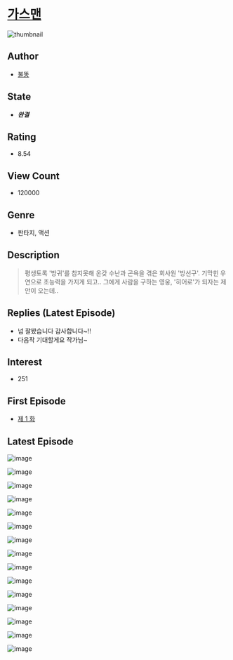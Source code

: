 # [가스맨](https://comic.naver.com/bestChallenge/list?titleId=788016)
![thumbnail](https://image-comic.pstatic.net/user_contents_data/challenge_comic/2023/04/08/314412/upload_3760897344260879157_480x623.jpeg)

## Author
- [불똥](https://comic.naver.com/artistTitle?id=314412)

## State
- ***완결***

## Rating
- 8.54

## View Count
- 120000

## Genre
- 판타지, 액션

## Description
> 평생토록 '방귀'를 참지못해 온갖 수난과 곤욕을 겪은 회사원 '방선구'. 기막힌 우연으로 초능력을 가지게 되고.. 그에게 사람을 구하는 영웅, '히어로'가 되자는 제안이 오는데..

## Replies (Latest Episode)
- 넘 잘봤습니다 감사합니다~!!
- 다음작 기대할게요 작가님~

## Interest
- 251

## First Episode
- [제 1 화](https://comic.naver.com/bestChallenge/detail?titleId=788016&no=1)

## Latest Episode
![image](https://image-comic.pstatic.net/user_contents_data/challenge_comic/2023/03/06/314412/upload_3689123427846927414.jpeg)

![image](https://image-comic.pstatic.net/user_contents_data/challenge_comic/2023/03/06/314412/upload_3631135369248060985.jpeg)

![image](https://image-comic.pstatic.net/user_contents_data/challenge_comic/2023/03/06/314412/upload_3761124041258382179.jpeg)

![image](https://image-comic.pstatic.net/user_contents_data/challenge_comic/2023/03/06/314412/upload_7377232877343499878.jpeg)

![image](https://image-comic.pstatic.net/user_contents_data/challenge_comic/2023/03/06/314412/upload_3762810682649948729.jpeg)

![image](https://image-comic.pstatic.net/user_contents_data/challenge_comic/2023/03/06/314412/upload_3544951039245574706.jpeg)

![image](https://image-comic.pstatic.net/user_contents_data/challenge_comic/2023/03/06/314412/upload_7089568951456839521.jpeg)

![image](https://image-comic.pstatic.net/user_contents_data/challenge_comic/2023/03/06/314412/upload_3847537773950286132.jpeg)

![image](https://image-comic.pstatic.net/user_contents_data/challenge_comic/2023/03/06/314412/upload_3486967404611199332.jpeg)

![image](https://image-comic.pstatic.net/user_contents_data/challenge_comic/2023/03/06/314412/upload_3774358660855640674.jpeg)

![image](https://image-comic.pstatic.net/user_contents_data/challenge_comic/2023/03/06/314412/upload_4050536189755012405.jpeg)

![image](https://image-comic.pstatic.net/user_contents_data/challenge_comic/2023/03/06/314412/upload_7234019477663527269.jpeg)

![image](https://image-comic.pstatic.net/user_contents_data/challenge_comic/2023/03/06/314412/upload_7148166114549654118.jpeg)

![image](https://image-comic.pstatic.net/user_contents_data/challenge_comic/2023/03/06/314412/upload_3833184945974961509.jpeg)

![image](https://image-comic.pstatic.net/user_contents_data/challenge_comic/2023/03/06/314412/upload_4050763801546668387.jpeg)
